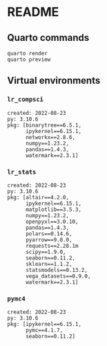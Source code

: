 
# README

## Quarto commands

    quarto render
    quarto preview

## Virtual environments

### `lr_compsci`

    created: 2022-08-23
    py: 3.10.6
    pkg: [binarytree==6.5.1,
          ipykernel==6.15.1,
          networkx==2.8.6,
          numpy==1.23.2,
          pandas==1.4.3,
          watermark==2.3.1]

### `lr_stats`

    created: 2022-08-23
    py: 3.10.6
    pkg: [altair==4.2.0,
          ipykernel==6.15.1,
          matplotlib==3.5.3,
          numpy==1.23.2,
          openpyxl==3.0.10,
          pandas==1.4.3,
          polars==0.14.6,
          pyarrow==9.0.0,
          requests==2.28.1m
          scipy==1.9.0,
          seaborn==0.11.2,
          sklearn==1.1.2,
          statsmodels==0.13.2,
          vega_datasets==0.9.0,
          watermark==2.3.1]

### `pymc4`

    created: 2022-08-23
    py: 3.10.6
    pkg: [ipykernel==6.15.1,
          pymc==4.1.7,
          seaborn==0.11.2]
